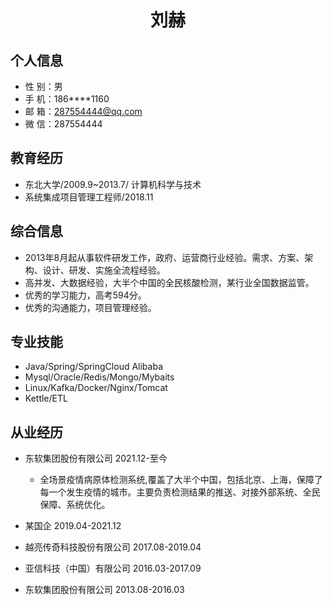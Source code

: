  <center>
     <h1>刘赫</h1>
 </center>

## 个人信息 

* 性 别：男
* 手 机：186****1160
* 邮 箱：287554444@qq.com 
* 微 信：287554444

## 教育经历
      
* 东北大学/2009.9~2013.7/ 计算机科学与技术
* 系统集成项目管理工程师/2018.11

## 综合信息
* 2013年8月起从事软件研发工作，政府、运营商行业经验。需求、方案、架构、设计、研发、实施全流程经验。
* 高并发、大数据经验，大半个中国的全民核酸检测，某行业全国数据监管。
* 优秀的学习能力，高考594分。
* 优秀的沟通能力，项目管理经验。

## 专业技能

* Java/Spring/SpringCloud Alibaba
* Mysql/Oracle/Redis/Mongo/Mybaits
* Linux/Kafka/Docker/Nginx/Tomcat
* Kettle/ETL

## 从业经历

* 东软集团股份有限公司 2021.12-至今
   *  全场景疫情病原体检测系统,覆盖了大半个中国，包括北京、上海，保障了每一个发生疫情的城市。主要负责检测结果的推送、对接外部系统、全民保障、系统优化。
  
* 某国企 2019.04-2021.12
* 越亮传奇科技股份有限公司 2017.08-2019.04
* 亚信科技（中国）有限公司 2016.03-2017.09
* 东软集团股份有限公司 2013.08-2016.03






